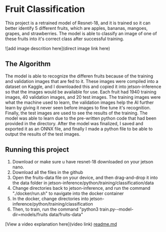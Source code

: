 
# Fruit Classification

 This project is a retrained model of Resnet-18, and it is trained so it can better identify 5 different fruits, which are apples, bananas, mangoes, grapes, and strawberries. The model is able to classify an image of one of these fruits into it's correct class after successful training. 
 

![add image descrition here](direct image link here)

## The Algorithm

The model is able to recognize the differen fruits because of the training and validation images that are fed to it. These images were compiled into a dataset on Kaggle, and I downloaded this and copied it into jetson-inference so that the images would be available for use.
Each fruit had 1940 training images, 40 validation images, and 20 test images. The training images were what the machine used to learn, the validation images help the AI further learn by giving it never seen before images to fine tune it's recognition. Finally, the test 
images are used to see the results of the training. The model was able to learn due to the pre-written python code that had been provided in the directory. After the model was finalized, I saved and exported it as an ONNX file, and finally I made a python file to be able 
to output the results of the test images. 

## Running this project

1. Download or make sure u have resnet-18 downloaded on your jetson nano.
2. Download all the files in the github
3. Open the fruits-data file on your device, and then drag-and-drop it into the data folder in jetson-inference/python/training/classification/data
4. Change directories back to jetson-inference, and run the command "./docker/run.sh" to navigate into the docker container
5. In the docker, change directories into jetson-inference/python/training/classification
6. Then, to train, run the command "python3 train.py--model-dir=models/fruits data/fruits-data"

[View a video explanation here](video link)
[readme.md](https://github.com/csongfm/Fruit-recognition/files/12383340/readme.md)
